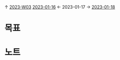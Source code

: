 
↑ [2023-W03](2023-W03.md)
[2023-01-16](2023-01-16.md) ← 2023-01-17 → [2023-01-18](2023-01-18.md)


# 목표



# 노트




